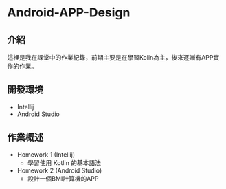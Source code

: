 # Android-APP-Design
## 介紹
這裡是我在課堂中的作業紀錄，前期主要是在學習Kolin為主，後來逐漸有APP實作的作業。
## 開發環境
- Intellij
- Android Studio
## 作業概述
- Homework 1 (Intellij)
  - 學習使用 Kotlin 的基本語法
- Homework 2 (Android Studio)
  - 設計一個BMI計算機的APP
